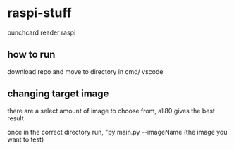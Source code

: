 # raspi-stuff
punchcard reader raspi

## how to run
download repo and move to directory in cmd/ vscode

## changing target image

there are a select amount of image to choose from, all80 gives the best result

once in the correct directory run, "py main.py --imageName (the image you want to test)
